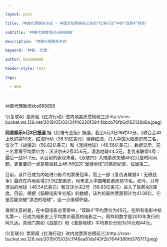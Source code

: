 ---
layout: post
title: '神兽代理联系方式 - 中国大陆票房前三名的“红海行动”中的“双联4”榜首'
subtitle: '神兽代理微信kbs668888'
description: '神兽代理联系方式'
keyword: '神兽, 代理'
author: kbs668888
header-style: text
tags:
  - Web
---
神兽代理微信kbs668888

![《复联4》票房超《红海行动》进内地票房总榜前三](http://cms-
bucket.ws.126.net/2019/05/03/34f46220f3944bbcb76fb6d162128d6a.jpeg)

 **网易娱乐5月3日报道**
据《灯塔专业版》报道，截至5月3日18时32分，《联合会4》上映的第10天，红海行动（36.51亿美元）横穿红海，打入中国大陆票房前三名，仅次于《战狼2》（56.82亿美元）和《漫游地球》（46.56亿美元）。数据显示，前三名票房平均票价为：沃沃尔夫2号35.6元，漫游地球44.5元，复仇者联盟4号：最后一战51.2元。从目前的表现来看，《双联四》大陆票房突破40亿只是时间问题。更重要的一点是能否赶上46.56亿的“漫游地球”的票房纪录，位居第二。

目前，该片已成为内地进口影片的票房冠军，而上一部《复仇者联盟3：无限战争》最终在内地获得23.9亿部票房，尚未进入中国电影票房前10名。如今，只有漂泊的地球（46.54亿美元）和沃沃尔夫2号（56.83亿美元）进入了联邦4的深度。目前，根据《猫眼电影专业版》的数据，该片的最终票房预计为41.08亿。它是否能突破“漂泊的地球”，这一点值得怀疑。

值得注意的是，在中国电影总票房中，“双联4”平均票价为49元，在所有电影中排名第一，已成为电影史上平均票价最高的电影之一。同样的数字是2010年发行的阿凡达。其他门票如《战狼2》和《漫游地球》平均票价分别为35元和44元。

![《复联4》票房超《红海行动》进内地票房总榜前三](http://cms-
bucket.ws.126.net/2019/05/03/c1f46ea81da143f2b7644386fd3767f7.jpeg)

